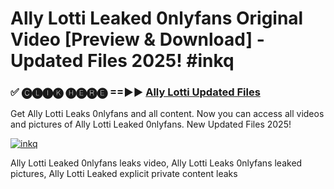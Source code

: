 # Ally Lotti Leaked 0nlyfans Original Video [Preview & Download] - Updated Files 2025! #inkq

<h3>✅ 🅒🅛🅘🅚 🅗🅔🅡🅔 ==►► <a href="https://mediafile.pages.dev?q=Ally+Lotti&ref=B5R" rel="nofollow">Ally Lotti Updated Files</a></h3>

Get Ally Lotti Leaks 0nlyfans and all content. Now you can access all videos and pictures of Ally Lotti Leaked 0nlyfans. New Updated Files 2025!

[![inkq](https://github.com/user-attachments/assets/f5210949-1d50-4880-9bd9-f37c6975c838)](https://mediafile.pages.dev?q=Ally+Lotti&ref=B5R)

Ally Lotti Leaked 0nlyfans leaks video, Ally Lotti Leaks 0nlyfans leaked pictures, Ally Lotti Leaked explicit private content leaks